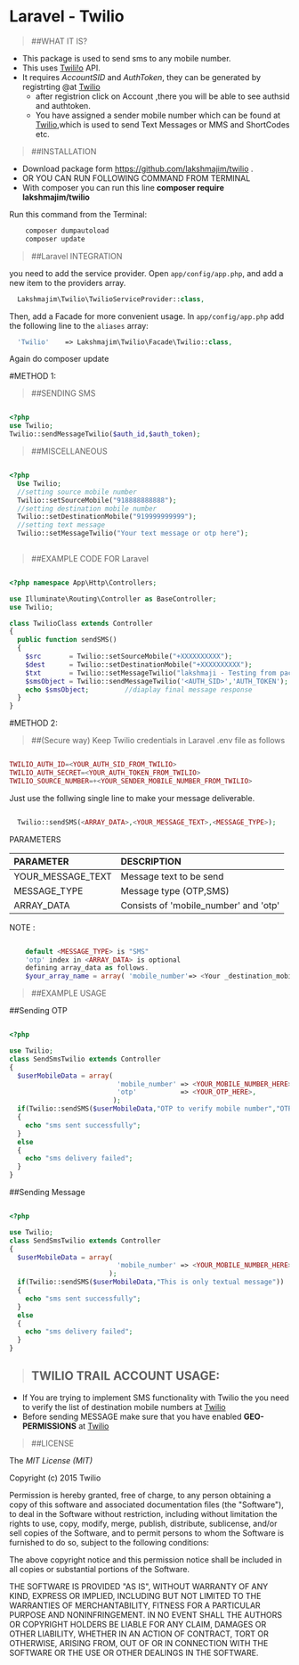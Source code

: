 # Laravel - Twilio

>##WHAT IT IS?

- This package is used to send sms to any mobile number.
- This uses [Twili!o](https://www.twilio.com/) API.
- It requires *AccountSID* and *AuthToken*, they can be generated by registrting @at [Twilio](https://www.twilio.com/try-twilio)
  - after registrion click on Account ,there you will be able to see authsid and authtoken. 
  - You have assigned a sender mobile number which can be found at [Twilio](https://www.twilio.com/user/account/phone-numbers/incoming),which is used to send Text Messages or MMS and ShortCodes etc.


>##INSTALLATION

 - Download package form  https://github.com/lakshmajim/twilio . 
 - OR YOU CAN RUN FOLLOWING COMMAND FROM TERMINAL
 - With composer you can run this line **composer require lakshmajim/twilio**

Run this command from the Terminal:

```bash
    composer dumpautoload
    composer update
```

>##Laravel INTEGRATION

you need to add the service provider. Open `app/config/app.php`, and add a new item to the providers array.
```php
  Lakshmajim\Twilio\TwilioServiceProvider::class,
```
Then, add a Facade for more convenient usage. In `app/config/app.php` add the following line to the `aliases` array:
```php
  'Twilio'    => Lakshmajim\Twilio\Facade\Twilio::class,
```
Again do composer update

#METHOD 1:
>##SENDING SMS

```php

<?php
use Twilio;
Twilio::sendMessageTwilio($auth_id,$auth_token);

```

>##MISCELLANEOUS

```php

<?php
  Use Twilio;
  //setting source mobile number
  Twilio::setSourceMobile("918888888888");
  //setting destination mobile number
  Twilio::setDestinationMobile("919999999999");
  //setting text message
  Twilio::setMessageTwilio("Your text message or otp here");
  
```


>##EXAMPLE CODE FOR Laravel

```php

<?php namespace App\Http\Controllers;

use Illuminate\Routing\Controller as BaseController;
use Twilio;

class TwilioClass extends Controller
{
  public function sendSMS()
  {
    $src       = Twilio::setSourceMobile("+XXXXXXXXXX");
    $dest      = Twilio::setDestinationMobile("+XXXXXXXXXX");
    $txt       = Twilio::setMessageTwilio("lakshmaji - Testing from package");
    $smsObject = Twilio::sendMessageTwilio('<AUTH_SID>','AUTH_TOKEN');
    echo $smsObject;         //diaplay final message response
  }
}

```

#METHOD 2:
>##(Secure way) Keep Twilio credentials in Laravel .env file as follows

```php

TWILIO_AUTH_ID=<YOUR_AUTH_SID_FROM_TWILIO>
TWILIO_AUTH_SECRET=<YOUR_AUTH_TOKEN_FROM_TWILIO>
TWILIO_SOURCE_NUMBER=+<YOUR_SENDER_MOBILE_NUMBER_FROM_TWILIO>


```
Just use the follwing single line to make your message deliverable.
```php

  Twilio::sendSMS(<ARRAY_DATA>,<YOUR_MESSAGE_TEXT>,<MESSAGE_TYPE>);


```
PARAMETERS

| PARAMETER           | DESCRIPTION                             |
|:------------------- |:----------------------------------------| 
| YOUR_MESSAGE_TEXT   | Message text to be send                 | 
|  MESSAGE_TYPE       | Message type (OTP,SMS)                  |
|  ARRAY_DATA         | Consists of 'mobile_number' and 'otp'   |

NOTE :
```php

    default <MESSAGE_TYPE> is "SMS"
    'otp' index in <ARRAY_DATA> is optional 
    defining array_data as follows.
    $your_array_name = array( 'mobile_number'=> <Your _destination_mobile_number>,'otp'=><your_code>);


```

>##EXAMPLE USAGE

##Sending OTP

```php

<?php

use Twilio;
class SendSmsTwilio extends Controller
{
  $userMobileData = array(
                           'mobile_number' => <YOUR_MOBILE_NUMBER_HERE>,
                           'otp'           => <YOUR_OTP_HERE>,
                          );       
  if(Twilio::sendSMS($userMobileData,"OTP to verify mobile number","OTP")) 
  {
    echo "sms sent successfully";
  }
  else
  {
    echo "sms delivery failed";
  }
}

```
##Sending Message

```php

<?php

use Twilio;
class SendSmsTwilio extends Controller
{
  $userMobileData = array(
                           'mobile_number' => <YOUR_MOBILE_NUMBER_HERE>
                         );       
  if(Twilio::sendSMS($userMobileData,"This is only textual message")) 
  {
    echo "sms sent successfully";
  }
  else
  {
    echo "sms delivery failed";
  }
}

```

>## TWILIO TRAIL ACCOUNT USAGE:

 - If You are trying to implement SMS functionality with Twilio the you need to verify the list of destination mobile numbers at [Twilio](https://www.twilio.com/user/account/phone-numbers/verified)
 - Before sending MESSAGE make sure that you have enabled **GEO-PERMISSIONS** at [Twilio](https://www.twilio.com/user/account/settings/international)


>##LICENSE

The *MIT License (MIT)*

Copyright (c) 2015 Twilio 

Permission is hereby granted, free of charge, to any person obtaining a copy
of this software and associated documentation files (the "Software"), to deal
in the Software without restriction, including without limitation the rights
to use, copy, modify, merge, publish, distribute, sublicense, and/or sell
copies of the Software, and to permit persons to whom the Software is
furnished to do so, subject to the following conditions:

The above copyright notice and this permission notice shall be included in all
copies or substantial portions of the Software.

THE SOFTWARE IS PROVIDED "AS IS", WITHOUT WARRANTY OF ANY KIND, EXPRESS OR
IMPLIED, INCLUDING BUT NOT LIMITED TO THE WARRANTIES OF MERCHANTABILITY,
FITNESS FOR A PARTICULAR PURPOSE AND NONINFRINGEMENT. IN NO EVENT SHALL THE
AUTHORS OR COPYRIGHT HOLDERS BE LIABLE FOR ANY CLAIM, DAMAGES OR OTHER
LIABILITY, WHETHER IN AN ACTION OF CONTRACT, TORT OR OTHERWISE, ARISING FROM,
OUT OF OR IN CONNECTION WITH THE SOFTWARE OR THE USE OR OTHER DEALINGS IN THE
SOFTWARE.

